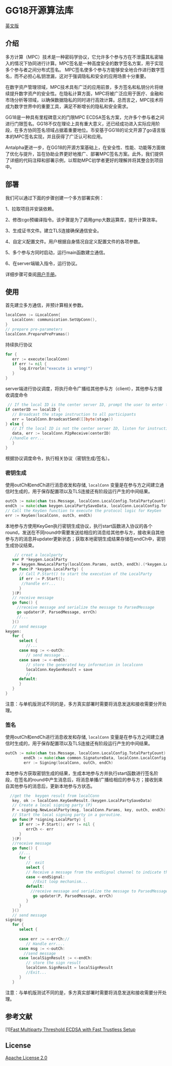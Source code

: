 # GG18开源算法库

[英文版](https://github.com/antalpha-com/MPC_ECDSA_GG18#readme)

## 介绍

多方计算（MPC）技术是一种密码学协议，它允许多个参与方在不泄露其私密输入的情况下协同进行计算。MPC签名是一种高度安全的数字签名方案，用于实现多个参与者之间分布式签名。 MPC签名使多个参与方能够安全地合作进行数字签名，而不必担心私钥泄漏，这对于强调隐私和安全的应用场景十分重要。

在数字资产管理领域，MPC技术具有广泛的应用前景，多方签名和私钥分片将继续提升数字资产的安全性。在隐私计算方面，MPC将被广泛应用于医疗、金融和市场分析等领域，以确保数据隐私的同时进行高效计算。总而言之，MPC技术将成为数字世界中的重要工具，满足不断增长的隐私和安全需求。

GG18是一种具有里程碑意义的门限MPC ECDSA签名方案，允许多个参与者之间进行门限签名。GG18不仅在理论上具有重大意义，还已经成功进入实际应用阶段，在多方协同签名领域占据着重要地位。币安基于GG18的论文开源了go语言版本的MPC签名实现，并且获得了广泛认可和应用。

Antalpha更进一步，在GG18的开源方案基础上，在安全性、性能、功能等方面做了优化与提升，旨在协助业界更好地推广、部署MPC签名方案。此外，我们提供了详细的代码注释和部署示例，以帮助MPC初学者更好的理解并将其整合到项目中。

## 部署

我们可以通过下面的步骤创建一个多方部署实例：

1、拉取项目并安装依赖。

2、修改cgo预编译指令。该步骤是为了调用gmp大数运算库，提升计算效率。

3、生成证书文件。建立TLS连接确保通信安全。

4、自定义配置文件。用户根据自身情况自定义配置文件的各项参数。

5、多个参与方同时启动，运行main函数建立通信。

6、在server端输入指令，运行协议。

详细步骤可查阅[用户手册](https://github.com/antalpha-com/MPC_ECDSA_GG18/blob/master/doc/用户手册gg18.md)。

## 使用

首先建立多方通信，并预计算相关参数。

```go
localConn := &LocalConn{
   LocalConn: communication.SetUpConn(),
}
// prepare pre-parameters
localConn.PreparePrePramas()
```

持续执行协议

```go
for {
   err := execute(localConn)
   if err != nil {
      log.Errorln("execute is wrong!")
   }
}
```

server端进行协议调度，将执行命令广播给其他参与方（client），其他参与方接收调度命令

```go
 // If the local ID is the center server ID, prompt the user to enter the stage of the protocol.
if centerID == localID {
   // Broadcast the stage instruction to all participants
   err = localConn.BroadcastSend([]byte(stage))
} else {
   // If the local ID is not the center server ID, listen for instructions from the center server.
   data, err := localConn.P2pReceive(centerID)
  //handle err...
   }
}
```

根据协议调度命令，执行相关协议（密钥生成/签名）。

### 密钥生成

使用outCh和endCh进行消息收发和存储, `localConn` 变量是在参与方之间建立通信时生成的，用于保存配置项以及TLS连接还有阶段运行产生的中间结果。

```go
outCh := make(chan tss.Message, localConn.LocalConfig.TotalPartyCount)
endCh := make(chan keygen.LocalPartySaveData, localConn.LocalConfig.TotalPartyCount)
// Call the KeyGen function to execute the protocol logic for KeyGen
err := KeyGen(localConn, outCh, endCh)
```

本地参与方使用KeyGen执行密钥生成协议，执行start函数进入协议的各个round，发送在不同round中需要发送给相应的消息给其他参与方，接收来自其他参与方的消息并updater更新状态；获取本地密钥生成结果存储在endCh中，密钥生成协议结束。

```go
    // creat a localparty
   var P *keygen.LocalParty
   P = keygen.NewLocalParty(localConn.Params, outCh, endCh).(*keygen.LocalParty)
   go func(P *keygen.LocalParty) {
      // Call P.Start() to start the execution of the LocalParty
      if err := P.Start(); 
       //handle err...
      }
   }(P)
   // receive message
   go func() {
     //receive message and serialize the message to ParsedMessage
     go updater(P, ParsedMessage, errCh)
     //...
   }()
   // send message
keygen:
   for {
      select {
         //...
      case msg := <-outCh:
         // send message ...
      case save := <-endCh: 
         // store the generated key information in localconn
         localConn.KeyGenResult = save
         //
      default:
      }
   }
}
```

注意：与单机版测试不同的是，多方真实部署时需要将消息发送和接收需要分开处理。

### 签名

使用outCh和endCh进行消息收发和存储, `localConn` 变量是在参与方之间建立通信时生成的，用于保存配置项以及TLS连接还有阶段运行产生的中间结果。

```go
outCh := make(chan tss.Message, localConn.LocalConfig.TotalPartyCount)
		endCh := make(chan common.SignatureData, localConn.LocalConfig.TotalPartyCount)
		err := Signing(localConn, outCh, endCh)
```

本地参与方获取密钥生成的结果，生成本地参与方并执行start函数进行签名阶段，在签名的round中产生消息后，将消息单播/广播给相应的参与方；接收到来自其他参与的消息后，更新本地参与方状态。

```go
  //get the  keygen result from localConn
   key, ok := localConn.KeyGenResult.(keygen.LocalPartySaveData)
   // Create a local signing party (P)
   P = signing.NewLocalParty(msg, localConn.Params, key, outCh, endCh).(*signing.LocalParty)
   // Start the local signing party in a goroutine.
   go func(P *signing.LocalParty) {
      if err := P.Start(); err != nil {
         errCh <- err
      }
   }(P)
   //receive message
   go func() {
      //...
      for {
         //  exit
         select {
         // Receive a message from the endSignal channel to indicate that the function has finished.
         case <-endSignal:
            //Exit loop mechanism...
         default:
           //receive message and serialize the message to ParsedMessage
            go updater(P, ParsedMessage, errCh)
         }
      }
   }()
   // send message 
signing:
   for {
      select {
      
      case err := <-errCh://
         // Handle err....
      case msg := <-outCh:
        //send message
      case localSignResult := <-endCh:
         // store the sign result
         localConn.SignResult = localSignResult
         //Exit...
      }
   }
```

注意：与单机版测试不同的是，多方真实部署时需要将消息发送和接收需要分开处理。

## 参考文献

\[1\][Fast Multiparty Threshold ECDSA with Fast Trustless Setup]( https://eprint.iacr.org/2019/114.pdf)

## License

[Apache License 2.0](https://github.com/antalpha-com/MPC_ECDSA_GG18/blob/master/LICENSE)
